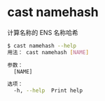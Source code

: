 # cast namehash

计算名称的 ENS 名称哈希

```bash
$ cast namehash --help
用法： cast namehash [NAME]

参数：
  [NAME]  

选项：
  -h, --help  Print help
```